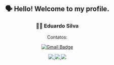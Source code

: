 <!--
**dududueedu/dududueedu** is a ✨ _special_ ✨ repository because its `README.md` (this file) appears on your GitHub profile.
-->

<div align="center">
  
## 🗣️ Hello! Welcome to my profile. 
### :man_technologist: Eduardo Silva 
  
  <span> Contatos: </span>
  
  [![Gmail Badge](https://img.shields.io/badge/-Gmail-c14438?style=flat-square&logo=Gmail&logoColor=white&link=mailtofelipedev.ti@gmail.com)](mailto:eduardooffside@alu.ufc.br)
  
  <div>
    <a href="https://www.linkedin.com/in/dududueedu/">
      <img src="https://img.shields.io/badge/-Linkedin-0e76a8?style=flat-square&logo=Linkedin&logoColor=white">
    </a>
    <a href="https://www.instagram.com/du.dudu.e.edu.__/">
      <img src="https://img.shields.io/badge/Instagram-%23E4405F.svg?&style=flat-square&logo=instagram&logoColor=white">
    </a>
    <a href="https://www.facebook.com/profile.php?id=100005503066960">
      <img src="https://img.shields.io/badge/Facebook-%231877F2.svg?&style=flat-square&logo=facebook&logoColor=white">  
    </a>
  </div>
</div>
